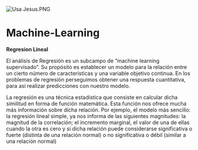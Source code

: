 ![Usa Jesus.PNG](https://github.com/jchaves1406/Personales/blob/main/wallpaperbetter%20(1).jpg)
# Machine-Learning

**Regresion Lineal**

El análisis de Regresión es un subcampo de “machine learning supervisado”. Su propósito es establecer un modelo para la relación entre un cierto número de características y una variable objetivo continua. En los problemas de regresión perseguimos obtener una respuesta cuantitativa, para asi realizar predicciones con nuestro modelo. 

La regresión es una técnica estadística que consiste en calcular dicha similitud en forma de función matemática. Esta función nos ofrece mucha más información sobre dicha relación. Por ejemplo, el modelo más sencillo: la regresión lineal simple, ya nos informa de las siguientes magnitudes: la magnitud de la correlación; el incremento marginal, el valor de una de ellas cuando la otra es cero y si dicha relación puede considerarse significativa o fuerte (distinta de una relación normal) o no significativa o débil (similar a una relación normal)





